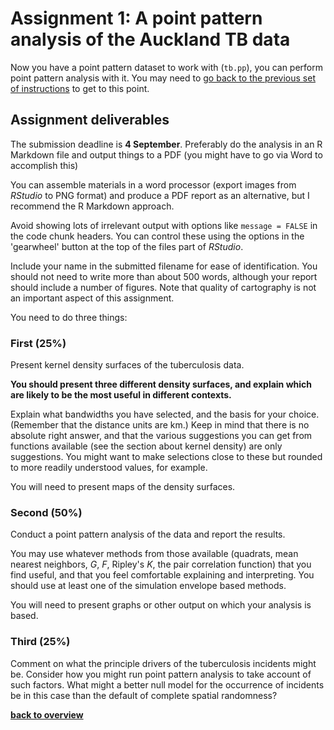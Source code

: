 # **Assignment 1: A point pattern analysis of the Auckland TB data**
Now you have a point pattern dataset to work with (`tb.pp`), you can perform point pattern analysis with it. You may need to [go back to the previous set of instructions](02-ppa-with-real-data.md) to get to this point.

## Assignment deliverables

The submission deadline is **4 September**. Preferably do the analysis in an R Markdown file and output things to a PDF (you might have to go via Word to accomplish this)

You can assemble materials in a word processor (export images from *RStudio* to PNG format) and produce a PDF report as an alternative, but I recommend the R Markdown approach.

Avoid showing lots of irrelevant output with options like `message = FALSE` in the code chunk headers. You can control these using the options in the 'gearwheel' button at the top of the files part of _RStudio_.

Include your name in the submitted filename for ease of identification. You should not need to write more than about 500 words, although your report should include a number of figures. Note that quality of cartography is not an important aspect of this assignment.

You need to do three things:

### First (25%)

Present kernel density surfaces of the tuberculosis data.

**You should present three different density surfaces, and explain which are likely to be the most useful in different contexts.**

Explain what bandwidths you have selected, and the basis for your choice. (Remember that the distance units are km.) Keep in mind that there is no absolute right answer, and that the various suggestions you can get from functions available (see the section about kernel density) are only suggestions. You might want to make selections close to these but rounded to more readily understood values, for example.

You will need to present maps of the density surfaces.

### Second (50%)

Conduct a point pattern analysis of the data and report the results.

You may use whatever methods from those available (quadrats, mean nearest neighbors, *G*, *F*, Ripley's *K*, the pair correlation function) that you find useful, and that you feel comfortable explaining and interpreting. You should use at least one of the simulation envelope based methods.

You will need to present graphs or other output on which your analysis is based.

### Third (25%)

Comment on what the principle drivers of the tuberculosis incidents might be. Consider how you might run point pattern analysis to take account of such factors. What might a better null model for the occurrence of incidents be in this case than the default of complete spatial randomness?

[**back to overview**](README.md)
